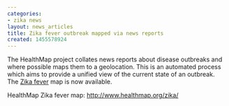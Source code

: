 ```yaml
---
categories:
- zika news
layout: news_articles
title: Zika fever outbreak mapped via news reports
created: 1455578924
---
```

The HealthMap project collates news reports about disease outbreaks and where possible maps them to a geolocation. This is an automated process which aims to provide a unified view of the current state of an outbreak. The <a href="http://www.healthmap.org/zika/#timeline">Zika fever</a> map is now available.

HealthMap Zika fever map: http://www.healthmap.org/zika/
